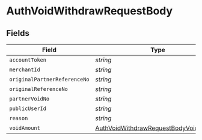 # AuthVoidWithdrawRequestBody


## Fields

| Field                                                                                                     | Type                                                                                                      | Required                                                                                                  | Description                                                                                               | Example                                                                                                   |
| --------------------------------------------------------------------------------------------------------- | --------------------------------------------------------------------------------------------------------- | --------------------------------------------------------------------------------------------------------- | --------------------------------------------------------------------------------------------------------- | --------------------------------------------------------------------------------------------------------- |
| `accountToken`                                                                                            | *string*                                                                                                  | :heavy_minus_sign:                                                                                        | N/A                                                                                                       | 9f7cfb9e8b744785b0e5a0496dccab48                                                                          |
| `merchantId`                                                                                              | *string*                                                                                                  | :heavy_minus_sign:                                                                                        | N/A                                                                                                       | AYOPOP                                                                                                    |
| `originalPartnerReferenceNo`                                                                              | *string*                                                                                                  | :heavy_minus_sign:                                                                                        | N/A                                                                                                       | 30201012591224045978914301029091010910998                                                                 |
| `originalReferenceNo`                                                                                     | *string*                                                                                                  | :heavy_minus_sign:                                                                                        | N/A                                                                                                       | 30201012591224045978914301029091010910998                                                                 |
| `partnerVoidNo`                                                                                           | *string*                                                                                                  | :heavy_minus_sign:                                                                                        | N/A                                                                                                       | 20230630A00000010210000020100221                                                                          |
| `publicUserId`                                                                                            | *string*                                                                                                  | :heavy_minus_sign:                                                                                        | N/A                                                                                                       | AYOPOP-285FRVRWJ                                                                                          |
| `reason`                                                                                                  | *string*                                                                                                  | :heavy_minus_sign:                                                                                        | N/A                                                                                                       | Test_Chaitu_VOID_01                                                                                       |
| `voidAmount`                                                                                              | [AuthVoidWithdrawRequestBodyVoidAmount](../../models/operations/authvoidwithdrawrequestbodyvoidamount.md) | :heavy_minus_sign:                                                                                        | N/A                                                                                                       |                                                                                                           |